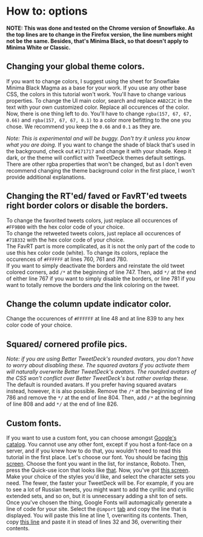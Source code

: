 How to: options
=========

**NOTE: This was done and tested on the Chrome version of Snowflake. As the top lines are to change in the Firefox version, the line numbers might not be the same. Besides, that's Minima Black, so that doesn't apply to Minima White or Classic.**

Changing your global theme colors.
-------------
If you want to change colors, I suggest using the sheet for Snowflake Minima Black Magma as a base for your work.  If you use any other base CSS, the colors in this tutorial won't work.
You'll have to change various properties. To change the UI main color, search and replace `#AB2C2C` in the text with your own customized color. Replace all occurences of the color. Now, there is one thing left to do. You'll have to change `rgba(157, 67, 67, 0.66)` and `rgba(157, 67, 67, 0.1)` to a color more befitting to the one you chose. We recommend you keep the `0.66` and `0.1` as they are.

*Note: This is experimental and will be buggy. Don't try it unless you know what you are doing.*
If you want to change the shade of black that's used in the background, check out `#171717`  and change it with your shade. Keep it dark, or the theme will conflict with TweetDeck themes default settings. There are other rgba properties that won't be changed, but as I don't even recommend changing the theme background color in the first place, I won't provide additional explanations.

Changing the RT'ed/ faved or FavRT'ed tweets right border colors or disable the borders.
-------------
To change the favorited tweets colors, just replace all occurences of `#FF9B00` with the hex color code of your choice.  
To change the retweeted tweets colors, just replace all occurences of `#71B332` with the hex color code of your choice.  
The FavRT part is more complicated, as it is not the only part of the code to use this hex color code (white). To change its colors, replace the occurences of `#FFFFFF` at lines 760, 761 and 780.  
If you want to simply deactivate the borders and reinstate the old tweet colored corners, add `/*` at the beginning of line 747. Then, add `*/` at the end of either line 767 if you want to simply disable the borders, or line 781 if you want to totally remove the borders *and* the link coloring on the tweet.

Change the column update indicator color.
-------------
Change the occurences of `#FFFFFF` at line 48 and at line 839 to any hex color code of your choice.

Squared/ cornered profile pics.
-------------
*Note: if you are using Better TweetDeck's rounded avatars, you don't have to worry about disabling these. The squared avatars if you activate them will naturally overwrite Better TweetDeck's avatars. The rounded avatars of the CSS won't conflict over Better TweetDeck's but rather overlap these.*
The default is rounded avatars. If you prefer having squared avatars instead, however, it is also possible. Remove the `/*` at the beginning of line 786 and remove the `*/` at the end of line 804. Then, add `/*` at the beginning of line 808 and add `*/` at the end of line 826.

Custom fonts.
-------------
If you want to use a custom font, you can choose amongst [Google's catalog](https://www.google.com/fonts). You cannot use any other font, except if you host a font-face on a server, and if you knew how to do that, you wouldn't need to read this tutorial in the first place. Let's choose our font. You should be facing [this screen](http://i.imgur.com/gpctBoZ.png). Choose the font you want in the list, for instance, Roboto. Then, press the Quick-use icon that looks like [that](http://i.imgur.com/YDVJqmr.png). Now, you've got [this screen](http://i.imgur.com/2x5h65E.png). Make your choice of the styles you'd like, and select the character sets you need. The fewer, the faster your TweetDeck will be. For example, if you are to see a lot of Russian tweets, you might want to add the cyrillic and cyrillic extended sets, and so on, but it is unnecessary adding a shit ton of sets. Once you've chosen the thing, Google Fonts will automagically generate a line of code for your site. Select the `@import` [tab](http://i.imgur.com/sbtRm0b.png) and copy the line that is displayed. You will paste this line at line 1, overwriting its contents. Then, copy [this line](http://i.imgur.com/Yz8z2JR.png) and paste it in stead of lines 32 and 36, overwriting their contents.